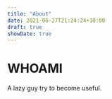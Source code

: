 ```yaml
---
title: "About"
date: 2021-06-27T21:24:24+10:00
draft: true
showDate: true
---
```


# WHOAMI

A lazy guy try to become useful.



